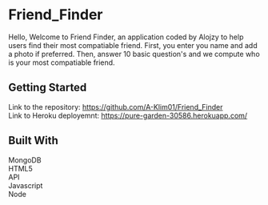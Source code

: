 # Friend_Finder


Hello, Welcome to Friend Finder, an application coded by Alojzy to help users find their most compatiable friend. First, you enter you name and add a photo if preferred. Then, answer 10 basic question's and we compute who is your most compatiable friend.

## Getting Started

Link to the repository: https://github.com/A-Klim01/Friend_Finder<br>
Link to Heroku deployemnt: https://pure-garden-30586.herokuapp.com/

## Built With

MongoDB<br>
HTML5<br>
API<br>
Javascript<br>
Node<br>